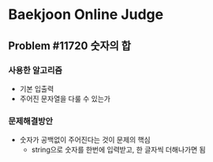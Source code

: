 Baekjoon Online Judge
=====================
## Problem #11720 숫자의 합
### 사용한 알고리즘
* 기본 입출력
* 주어진 문자열을 다룰 수 있는가
### 문제해결방안
* 숫자가 공백없이 주어진다는 것이 문제의 핵심
	* string으로 숫자를 한번에 입력받고, 한 글자씩 더해나가면 됨